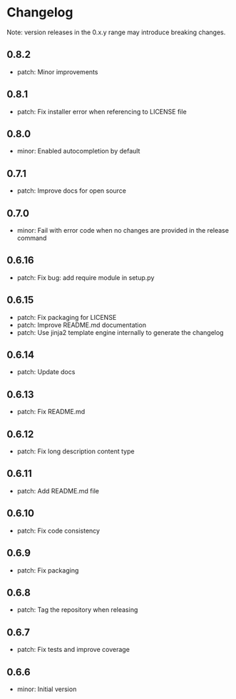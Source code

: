 # Changelog
Note: version releases in the 0.x.y range may introduce breaking changes.

## 0.8.2

- patch: Minor improvements

## 0.8.1

- patch: Fix installer error when referencing to LICENSE file

## 0.8.0

- minor: Enabled autocompletion by default

## 0.7.1

- patch: Improve docs for open source

## 0.7.0

- minor: Fail with error code when no changes are provided in the release command

## 0.6.16

- patch: Fix bug: add require module in setup.py

## 0.6.15

- patch: Fix packaging for LICENSE
- patch: Improve README.md documentation
- patch: Use jinja2 template engine internally to generate the changelog

## 0.6.14

- patch: Update docs

## 0.6.13

- patch: Fix README.md

## 0.6.12

- patch: Fix long description content type

## 0.6.11

- patch: Add README.md file

## 0.6.10

- patch: Fix code consistency

## 0.6.9

- patch: Fix packaging

## 0.6.8

- patch: Tag the repository when releasing

## 0.6.7

- patch: Fix tests and improve coverage

## 0.6.6

- minor: Initial version

